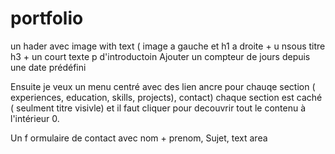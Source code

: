 # portfolio

un hader avec image with text ( image a gauche et h1 a droite + u nsous titre h3 + un court texte p d'introductoin
Ajouter un compteur de jours depuis une date prédéfini

Ensuite je veux un menu centré avec des lien ancre pour chauqe section ( experiences, education, skills, projects), contact)
chaque section est caché ( seulment titre visivle) et il faut cliquer pour decouvrir tout le contenu à l'intérieur 0.



Un f ormulaire de contact avec nom + prenom, Sujet, text area


